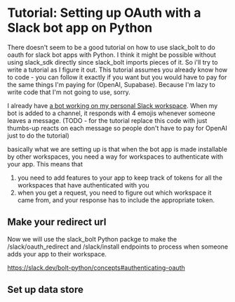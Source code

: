# Tutorial: Setting up OAuth with a Slack bot app on Python

There doesn't seem to be a good tutorial on how to use slack_bolt to do oauth for slack bot apps with Python. I think it might be possible without using slack_sdk directly since slack_bolt imports pieces of it. So i'll try to write a tutorial as I figure it out. This tutorial assumes you already know how to code - you can follow it exactly if you want but you would have to pay for the same things I'm paying for (OpenAI, Supabase). Because I'm lazy to write code that I'm not going to use, sorry.

I already have [a bot working on my personal Slack workspace](https://github.com/ruthgrace/check-in-bot/tree/1f6785efa19413c7022634814d4414c28d9983fd). When my bot is added to a channel, it responds with 4 emojis whenever someone leaves a message. (TODO - for the tutorial replace this code with just thumbs-up reacts on each message so people don't have to pay for OpenAI just to do the tutorial)

basically what we are setting up is that when the bot app is made installable by other workspaces, you need a way for workspaces to authenticate with your app. This means that

1. you need to add features to your app to keep track of tokens for all the workspaces that have authenticated with you
2. when you get a request, you need to figure out which workspace it came from, and your response has to include the appropriate token.

## Make your redirect url

Now we will use the slack_bolt Python packge to make the /slack/oauth_redirect and /slack/install endpoints to process when someone adds your app to their workspace.

https://slack.dev/bolt-python/concepts#authenticating-oauth

## Set up data store

